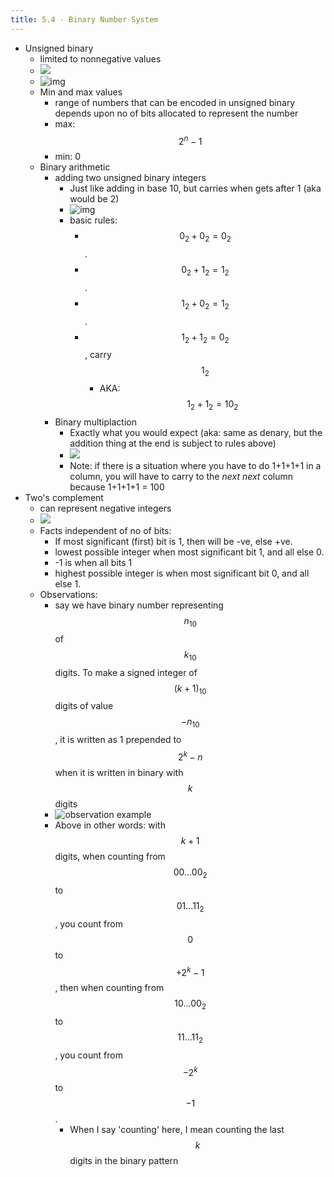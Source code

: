 ```yaml
---
title: 5.4 - Binary Number System
---
```


- Unsigned binary
  - limited to nonnegative values
  - ![](https://i.gyazo.com/b72bb2a97f35e603423c438f31f442d3.png)
  - ![img](https://i.gyazo.com/072209e64c37a7a6e39d824c314afe69.png)
  - Min and max values
    - range of numbers that can be encoded in unsigned binary depends upon no of bits allocated to represent the number
    - max: $$2^n - 1$$
    - min: 0
  - Binary arithmetic
    - adding two unsigned binary integers
      - Just like adding in base 10, but carries when gets after 1 (aka would be 2)
      - ![img](https://i.gyazo.com/5f1a6192dc23aa8799c7a35fb2935138.png)
      - basic rules:
        - $$0_2 + 0_2 = 0_2$$.
        - $$0_2 + 1_2 = 1_2$$.
        - $$1_2 + 0_2 = 1_2$$.
        - $$1_2 + 1_2 = 0_2$$, carry $$1_2$$
          - AKA: $$1_2 + 1_2 = 10_2​$$
    - Binary multiplaction
      - Exactly what you would expect (aka: same as denary, but the addition thing at the end is subject to rules above)
      - ![](https://i.gyazo.com/634bbcd9c64d7c8c8fcec185c839a3f4.png)
      - Note: if there is a situation where you have to do 1+1+1+1 in a column, you will have to carry to the _next next_ column because 1+1+1+1 = 100
- Two's complement
  - can represent negative integers
  - ![](https://i.gyazo.com/b2a9ad948bb29512fcbaa6d0e99e5e30.png)
  - Facts independent of no of bits:
    - If most significant (first) bit is 1, then will be -ve, else +ve.
    - lowest possible integer when most significant bit 1, and all else 0.
    - -1 is when all bits 1
    - highest possible integer is when most significant bit 0, and all else 1.
  - Observations:
    - say we have binary number representing $$n_{10}$$ of $$k_{10}$$ digits. To make a signed integer of $$(k+1)_{10}$$ digits of value $$-n_{10}$$, it is written as 1 prepended to $$2^k-n$$ when it is written in binary with $$k$$ digits
    - ![observation example](https://i.gyazo.com/987937ddb721ba8d33c32f0d3e673adc.png)
    - Above in other words: with $$k+1$$ digits, when counting from $$00...00_2$$ to $$01...11_2$$, you count from $$0$$ to $$+2^k -1$$, then when counting from $$10...00_2$$ to $$11...11_2$$, you count from $$-2^k$$ to $$-1$$.
      - When I say 'counting' here, I mean counting the last $$k$$ digits in the binary pattern

